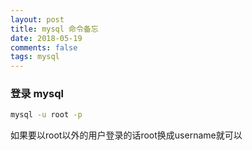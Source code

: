 ```yaml
---
layout: post
title: mysql 命令备忘
date: 2018-05-19
comments: false
tags: mysql
---
```


### 登录 mysql
```bash
mysql -u root -p 
```
如果要以root以外的用户登录的话root换成username就可以

